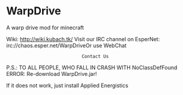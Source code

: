 WarpDrive
=========

A warp drive mod for minecraft

  Wiki:
  http://wiki.kubach.tk/
 Visit our IRC channel on EsperNet: irc://chaos.esper.net/WarpDriveOr use WebChat
 
                                Contact Us
 P.S.:
 TO ALL PEOPLE, WHO FALL IN CRASH WITH NoClassDefFound ERROR:
 Re-download WarpDrive.jar!
 
 If it does not work, just install Applied Energistics
